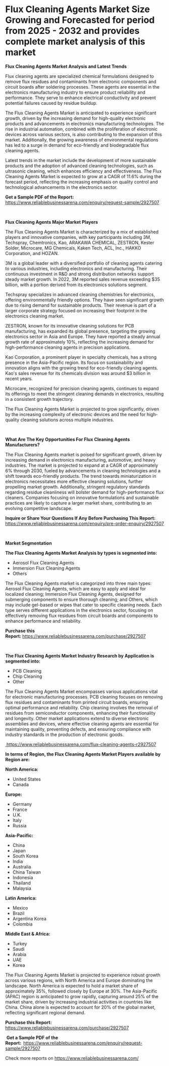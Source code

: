 <p><h1>Flux Cleaning Agents Market Size Growing and Forecasted for period from 2025 - 2032 and provides complete market analysis of this market</h1></p><p><strong>Flux Cleaning Agents Market Analysis and Latest Trends</strong></p>
<p><p>Flux cleaning agents are specialized chemical formulations designed to remove flux residues and contaminants from electronic components and circuit boards after soldering processes. These agents are essential in the electronics manufacturing industry to ensure product reliability and performance. They serve to enhance electrical conductivity and prevent potential failures caused by residue buildup.</p><p>The Flux Cleaning Agents Market is anticipated to experience significant growth, driven by the increasing demand for high-quality electronic products and advancements in electronics manufacturing technologies. The rise in industrial automation, combined with the proliferation of electronic devices across various sectors, is also contributing to the expansion of this market. Additionally, the growing awareness of environmental regulations has led to a surge in demand for eco-friendly and biodegradable flux cleaning agents.</p><p>Latest trends in the market include the development of more sustainable products and the adoption of advanced cleaning technologies, such as ultrasonic cleaning, which enhances efficiency and effectiveness. The Flux Cleaning Agents Market is expected to grow at a CAGR of 11.6% during the forecast period, reflecting the increasing emphasis on quality control and technological advancements in the electronics sector.</p></p>
<p><strong>Get a Sample PDF of the Report:&nbsp;</strong> <a href="https://www.reliablebusinessarena.com/enquiry/request-sample/2927507?utm_campaign=2175&utm_medium=2&utm_source=Github&utm_content=ia&utm_term=12032025&utm_id=flux-cleaning-agents">https://www.reliablebusinessarena.com/enquiry/request-sample/2927507</a></p>
<p>&nbsp;</p>
<p><strong>Flux Cleaning Agents Major Market Players</strong></p>
<p><p>The Flux Cleaning Agents Market is characterized by a mix of established players and innovative companies, with key participants including 3M, Techspray, Chemtronics, Kao, ARAKAWA CHEMICAL, ZESTRON, Kester Solder, Microcare, MG Chemicals, Kaken Tech, ACL, Inc., HAKKO Corporation, and HOZAN. </p><p>3M is a global leader with a diversified portfolio of cleaning agents catering to various industries, including electronics and manufacturing. Their continuous investment in R&D and strong distribution networks support steady market growth. In 2022, 3M reported sales revenue exceeding $35 billion, with a portion derived from its electronics solutions segment.</p><p>Techspray specializes in advanced cleaning chemistries for electronics, offering environmentally friendly options. They have seen significant growth due to rising demand for sustainable products. Their revenue is part of a larger corporate strategy focused on increasing their footprint in the electronics cleaning market.</p><p>ZESTRON, known for its innovative cleaning solutions for PCB manufacturing, has expanded its global presence, targeting the growing electronics sector in Asia and Europe. They have reported a steady annual growth rate of approximately 10%, reflecting the increasing demand for high-performance cleaning agents in precision applications.</p><p>Kao Corporation, a prominent player in specialty chemicals, has a strong presence in the Asia-Pacific region. Its focus on sustainability and innovation aligns with the growing trend for eco-friendly cleaning agents. Kao's sales revenue for its chemicals division was around $3 billion in recent years.</p><p>Microcare, recognized for precision cleaning agents, continues to expand its offerings to meet the stringent cleaning demands in electronics, resulting in a consistent growth trajectory. </p><p>The Flux Cleaning Agents Market is projected to grow significantly, driven by the increasing complexity of electronic devices and the need for high-quality cleaning solutions across multiple industries.</p></p>
<p>&nbsp;</p>
<p><strong>What Are The Key Opportunities For Flux Cleaning Agents Manufacturers?</strong></p>
<p><p>The Flux Cleaning Agents market is poised for significant growth, driven by increasing demand in electronics manufacturing, automotive, and heavy industries. The market is projected to expand at a CAGR of approximately 6% through 2030, fueled by advancements in cleaning technologies and a shift towards eco-friendly products. The trend towards miniaturization in electronics necessitates more effective cleaning solutions, further propelling market growth. Additionally, stringent regulatory standards regarding residue cleanliness will bolster demand for high-performance flux cleaners. Companies focusing on innovative formulations and sustainable practices are likely to capture a larger market share, contributing to an evolving competitive landscape.</p></p>
<p><strong>Inquire or Share Your Questions If Any Before Purchasing This Report:</strong> <a href="https://www.reliablebusinessarena.com/enquiry/pre-order-enquiry/2927507?utm_campaign=2175&utm_medium=2&utm_source=Github&utm_content=ia&utm_term=12032025&utm_id=flux-cleaning-agents">https://www.reliablebusinessarena.com/enquiry/pre-order-enquiry/2927507</a></p>
<p>&nbsp;</p>
<p><strong>Market Segmentation</strong></p>
<p><strong>The Flux Cleaning Agents Market Analysis by types is segmented into:</strong></p>
<p><ul><li>Aerosol Flux Cleaning Agents</li><li>Immersion Flux Cleaning Agents</li><li>Others</li></ul></p>
<p><p>The Flux Cleaning Agents market is categorized into three main types: Aerosol Flux Cleaning Agents, which are easy to apply and ideal for localized cleaning; Immersion Flux Cleaning Agents, designed for submerging components to ensure thorough cleaning; and Others, which may include gel-based or wipes that cater to specific cleaning needs. Each type serves different applications in the electronics sector, focusing on effectively removing flux residues from circuit boards and components to enhance performance and reliability.</p></p>
<p><strong>Purchase this Report:&nbsp;</strong><a href="https://www.reliablebusinessarena.com/purchase/2927507?utm_campaign=2175&utm_medium=2&utm_source=Github&utm_content=ia&utm_term=12032025&utm_id=flux-cleaning-agents">https://www.reliablebusinessarena.com/purchase/2927507</a></p>
<p>&nbsp;</p>
<p><strong>The Flux Cleaning Agents Market Industry Research by Application is segmented into:</strong></p>
<p><ul><li>PCB Cleaning</li><li>Chip Cleaning</li><li>Other</li></ul></p>
<p><p>The Flux Cleaning Agents Market encompasses various applications vital for electronic manufacturing processes. PCB cleaning focuses on removing flux residues and contaminants from printed circuit boards, ensuring optimal performance and reliability. Chip cleaning involves the removal of residues from semiconductor components, enhancing their functionality and longevity. Other market applications extend to diverse electronic assemblies and devices, where effective cleaning agents are essential for maintaining quality, preventing defects, and ensuring compliance with industry standards in the production of electronic goods.</p></p>
<p><a href="https://www.reliablebusinessarena.com/flux-cleaning-agents-r2927507?utm_campaign=2175&utm_medium=2&utm_source=Github&utm_content=ia&utm_term=12032025&utm_id=flux-cleaning-agents">&nbsp;https://www.reliablebusinessarena.com/flux-cleaning-agents-r2927507</a></p>
<p><strong>In terms of Region, the Flux Cleaning Agents Market Players available by Region are:</strong></p>
<p>
    <p> <strong> North America: </strong>
        <ul>
            <li>United States</li>
            <li>Canada</li>
        </ul>
        </p> 
    <p> <strong> Europe: </strong>
        <ul>
            <li>Germany</li>
            <li>France</li>
            <li>U.K.</li>
            <li>Italy</li>
            <li>Russia</li>
        </ul>
        </p> 
    <p> <strong> Asia-Pacific: </strong>
        <ul>
            <li>China</li>
            <li>Japan</li>
            <li>South Korea</li>
            <li>India</li>
            <li>Australia</li>
            <li>China Taiwan</li>
            <li>Indonesia</li>
            <li>Thailand</li>
            <li>Malaysia</li>
        </ul>
        </p> 
    <p> <strong> Latin America: </strong>
        <ul>
            <li>Mexico</li>
            <li>Brazil</li>
            <li>Argentina Korea</li>
            <li>Colombia</li>
        </ul>
        </p> 
    <p> <strong> Middle East & Africa: </strong>
        <ul>
            <li>Turkey</li>
            <li>Saudi</li>
            <li>Arabia</li>
            <li>UAE</li>
            <li>Korea</li>
        </ul>
    </p>
    </p>
<p><p>The Flux Cleaning Agents Market is projected to experience robust growth across various regions, with North America and Europe dominating the landscape. North America is expected to hold a market share of approximately 35%, followed closely by Europe at 30%. The Asia-Pacific (APAC) region is anticipated to grow rapidly, capturing around 25% of the market share, driven by increasing industrial activities in countries like China. China alone is expected to account for 20% of the global market, reflecting significant regional demand.</p></p>
<p><strong>Purchase this Report: </strong><a href="https://www.reliablebusinessarena.com/purchase/2927507?utm_campaign=2175&utm_medium=2&utm_source=Github&utm_content=ia&utm_term=12032025&utm_id=flux-cleaning-agents">https://www.reliablebusinessarena.com/purchase/2927507</a></p>
<p>&nbsp;<strong>Get a Sample PDF of the Report:&nbsp;&nbsp;</strong><a href="https://www.reliablebusinessarena.com/enquiry/request-sample/2927507?utm_campaign=2175&utm_medium=2&utm_source=Github&utm_content=ia&utm_term=12032025&utm_id=flux-cleaning-agents">https://www.reliablebusinessarena.com/enquiry/request-sample/2927507</a></p>
<p><strong></strong></p>
<p>Check more reports on <a href="https://www.reliablebusinessarena.com/?utm_campaign=2175&utm_medium=2&utm_source=Github&utm_content=ia&utm_term=12032025&utm_id=flux-cleaning-agents">https://www.reliablebusinessarena.com/</a></p>